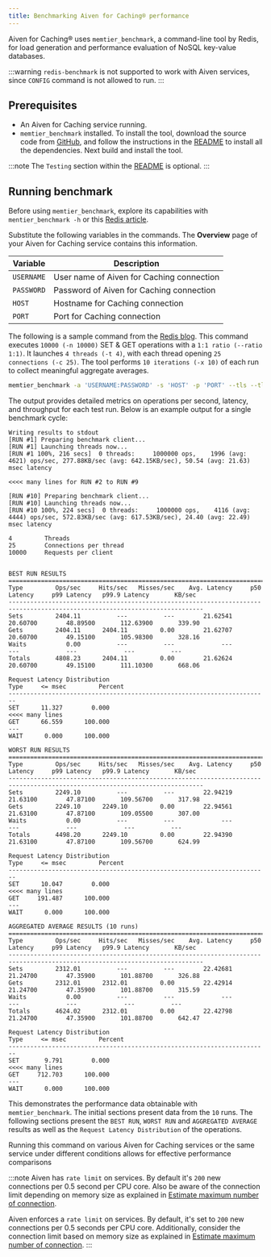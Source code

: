 ```yaml
---
title: Benchmarking Aiven for Caching® performance
---
```

Aiven for Caching® uses `memtier_benchmark`, a command-line tool by Redis, for load generation and performance evaluation of NoSQL key-value databases.



:::warning
`redis-benchmark` is not supported to work with Aiven services, since
`CONFIG` command is not allowed to run.
:::

## Prerequisites

-   An Aiven for Caching service running.
-   `memtier_benchmark` installed. To install the tool, download the source code from
    [GitHub](https://github.com/RedisLabs/memtier_benchmark), and follow
    the instructions in the
    [README](https://github.com/RedisLabs/memtier_benchmark/blob/master/README.md)
    to install all the dependencies. Next build and install the tool.

:::note
The `Testing` section within the
[README](https://github.com/RedisLabs/memtier_benchmark/blob/master/README.md) is optional.
:::

## Running benchmark

Before using `memtier_benchmark`, explore its capabilities with `mentier_benchmark -h` or
this [Redis article](https://redis.com/blog/memtier_benchmark-a-high-throughput-benchmarking-tool-for-redis-memcached/).

Substitute the following variables in the commands. The **Overview** page of
your Aiven for Caching service contains this information.


 | Variable   | Description                             |
 | ---------- | --------------------------------------- |
 | `USERNAME` | User name of Aiven for Caching connection |
 | `PASSWORD` | Password of Aiven for Caching connection  |
 | `HOST`     | Hostname for Caching connection           |
 | `PORT`     | Port for Caching connection               |

The following is a sample command from the
[Redis blog](https://redis.com/blog/benchmark-shared-vs-dedicated-redis-instances/). This
command executes `10000 (-n 10000)` SET & GET operations with a `1:1 ratio (--ratio 1:1)`.
It launches `4 threads (-t 4)`, with each thread opening `25 connections (-c 25)`. The
tool performs `10 iterations (-x 10)` of each run to collect meaningful aggregate
averages.

```bash
memtier_benchmark -a 'USERNAME:PASSWORD' -s 'HOST' -p 'PORT' --tls --tls-skip-verify -t 4 -n 10000 --ratio 1:1 -c 25 -x 10 -d 100 --key-pattern S:S
```

The output provides detailed metrics on operations per second, latency, and throughput for
each test run. Below is an example output for a single benchmark cycle:

```plaintext
Writing results to stdout
[RUN #1] Preparing benchmark client...
[RUN #1] Launching threads now...
[RUN #1 100%, 216 secs]  0 threads:     1000000 ops,    1996 (avg:    4621) ops/sec, 277.88KB/sec (avg: 642.15KB/sec), 50.54 (avg: 21.63) msec latency

<<<< many lines for RUN #2 to RUN #9

[RUN #10] Preparing benchmark client...
[RUN #10] Launching threads now...
[RUN #10 100%, 224 secs]  0 threads:     1000000 ops,    4116 (avg:    4444) ops/sec, 572.83KB/sec (avg: 617.53KB/sec), 24.40 (avg: 22.49) msec latency

4         Threads
25        Connections per thread
10000     Requests per client


BEST RUN RESULTS
============================================================================================================================
Type         Ops/sec     Hits/sec   Misses/sec    Avg. Latency     p50 Latency     p99 Latency   p99.9 Latency       KB/sec
----------------------------------------------------------------------------------------------------------------------------
Sets         2404.11          ---          ---        21.62541        20.60700        48.89500       112.63900       339.90
Gets         2404.11      2404.11         0.00        21.62707        20.60700        49.15100       105.98300       328.16
Waits           0.00          ---          ---             ---             ---             ---             ---          ---
Totals       4808.23      2404.11         0.00        21.62624        20.60700        49.15100       111.10300       668.06

Request Latency Distribution
Type     <= msec         Percent
------------------------------------------------------------------------
SET      11.327        0.000
<<<< many lines
GET      66.559      100.000
---
WAIT      0.000      100.000

WORST RUN RESULTS
============================================================================================================================
Type         Ops/sec     Hits/sec   Misses/sec    Avg. Latency     p50 Latency     p99 Latency   p99.9 Latency       KB/sec
----------------------------------------------------------------------------------------------------------------------------
Sets         2249.10          ---          ---        22.94219        21.63100        47.87100       109.56700       317.98
Gets         2249.10      2249.10         0.00        22.94561        21.63100        47.87100       109.05500       307.00
Waits           0.00          ---          ---             ---             ---             ---             ---          ---
Totals       4498.20      2249.10         0.00        22.94390        21.63100        47.87100       109.56700       624.99

Request Latency Distribution
Type     <= msec         Percent
------------------------------------------------------------------------
SET      10.047        0.000
<<<< many lines
GET     191.487      100.000
---
WAIT      0.000      100.000

AGGREGATED AVERAGE RESULTS (10 runs)
============================================================================================================================
Type         Ops/sec     Hits/sec   Misses/sec    Avg. Latency     p50 Latency     p99 Latency   p99.9 Latency       KB/sec
----------------------------------------------------------------------------------------------------------------------------
Sets         2312.01          ---          ---        22.42681        21.24700        47.35900       101.88700       326.88
Gets         2312.01      2312.01         0.00        22.42914        21.24700        47.35900       101.88700       315.59
Waits           0.00          ---          ---             ---             ---             ---             ---          ---
Totals       4624.02      2312.01         0.00        22.42798        21.24700        47.35900       101.88700       642.47

Request Latency Distribution
Type     <= msec         Percent
------------------------------------------------------------------------
SET       9.791        0.000
<<<< many lines
GET     712.703      100.000
---
WAIT      0.000      100.000
```

This demonstrates the performance data obtainable with `memtier_benchmark`. The initial
sections present data from the  `10` runs. The following sections present the `BEST RUN`,
`WORST RUN` and `AGGREGATED AVERAGE` results as well as the
`Request Latency Distribution` of the operations.

Running this command on various Aiven for Caching services or the same service under
different conditions allows for effective performance comparisons

:::note
Aiven has `rate limit` on services. By default it's `200` new
connections per 0.5 second per CPU core. Also be aware of the connection
limit depending on memory size as explained in
[Estimate maximum number of connection](/docs/products/caching/howto/benchmark-performance).

Aiven enforces a `rate limit` on services. By default, it's set to `200` new connections
per 0.5 seconds per CPU core. Additionally, consider the connection limit based on memory
size as explained in [Estimate maximum number of connection](/docs/products/caching/howto/benchmark-performance).
:::
